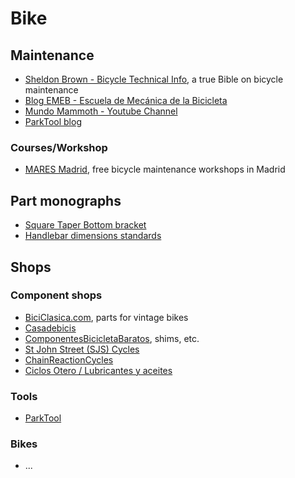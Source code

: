 # Bike

## Maintenance
- [Sheldon Brown - Bicycle Technical Info](https://www.sheldonbrown.com/), a true Bible on bicycle maintenance
- [Blog EMEB - Escuela de Mecánica de la Bicicleta](https://www.emeb.es/blog/)
- [Mundo Mammoth - Youtube Channel](https://www.youtube.com/channel/UC0eYrD6sRoLBvq_c4Jri-0A)
- [ParkTool blog](https://www.parktool.com/blog/repair-help)

### Courses/Workshop
- [MARES Madrid](https://maresmadrid.es/agenda/), free bicycle maintenance workshops in Madrid

## Part monographs
- [Square Taper Bottom bracket](https://www.firstcomponents.com/square-taper-bottom-bracket/)
- [Handlebar dimensions standards](https://bike.bikegremlin.com/3784/bicycle-handlebar-dimension-standards/)

## Shops
### Component shops
- [BiciClasica.com](https://www.biciclasica.com), parts for vintage bikes
- [Casadebicis](http://casadebicis.com/)
- [ComponentesBicicletaBaratos](https://componentesbicicletabaratos.es/potencias/830-adaptador-1-18-a-1-.html), shims, etc.
- [St John Street (SJS) Cycles](https://www.sjscycles.co.uk)
- [ChainReactionCycles](https://www.chainreactioncycles.com)
- [Ciclos Otero / Lubricantes y aceites](https://oterociclos.com/epages/8a2d0e22-70db-4b0a-b045-43683bb6e8b1.sf/es_ES/?ObjectPath=/Shops/8a2d0e22-70db-4b0a-b045-43683bb6e8b1/Categories/Accesorios/Lubricantes)

### Tools
- [ParkTool](https://www.parktool.com/)

### Bikes
- ...





